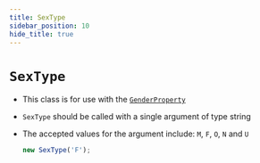 ```yaml
---
title: SexType
sidebar_position: 10
hide_title: true
---
```


# ```SexType```

* This class is for use with the [`GenderProperty`](/documentation/properties/genderproperty)

* ```SexType``` should be called with a single argument of type string

* The accepted values for the argument include: ```M```, ```F```, ```O```, ```N``` and ```U```

  ```js
  new SexType('F');
  ```


